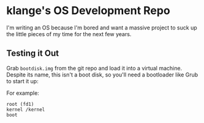 # klange's OS Development Repo #
I'm writing an OS because I'm bored and want a massive project to suck up the little pieces of my time for the next few years.


## Testing it Out ##
Grab `bootdisk.img` from the git repo and load it into a virtual machine. Despite its name, this isn't a boot disk, so you'll need a bootloader like Grub to start it up:

For example:

    root (fd1)
    kernel /kernel
    boot

